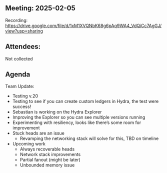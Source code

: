 ## Meeting: 2025-02-05

Recording: https://drive.google.com/file/d/1xM1XVQNbK68g6pAq9WA4_VdQiCc7AgGJ/view?usp=sharing

## Attendees: 

Not collected

## Agenda

Team Update:
- Testing v.20
- Testing to see if you can create custom ledgers in Hydra, the test were success!
- Sebastian is working on the Hydra Explorer
- Improving the Explorer so you can see multiple versions running
- Experimenting with resiliency, looks like there’s some room for improvement
- Stuck heads are an issue 
  - Revamping the networking stack will solve for this, TBD on timeline
- Upcoming work
  - Always recoverable heads
  - Network stack improvements
  - Partial fanout (might be later)
  - Unbounded memory issue

